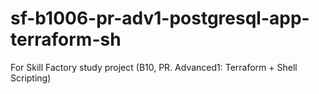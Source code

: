 # sf-b1006-pr-adv1-postgresql-app-terraform-sh
For Skill Factory study project (B10, PR. Advanced1: Terraform + Shell Scripting)
